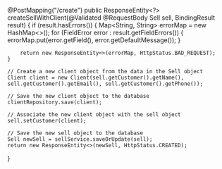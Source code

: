 @PostMapping("/create")
public ResponseEntity<?> createSellWithClient(@Validated @RequestBody Sell sell, BindingResult result) {
    if (result.hasErrors()) {
        Map<String, String> errorMap = new HashMap<>();
        for (FieldError error : result.getFieldErrors()) {
            errorMap.put(error.getField(), error.getDefaultMessage());
        }
        
        return new ResponseEntity<>(errorMap, HttpStatus.BAD_REQUEST);
    }

    // Create a new client object from the data in the Sell object
    Client client = new Client(sell.getCustomer().getName(), sell.getCustomer().getEmail(), sell.getCustomer().getPhone());

    // Save the new client object to the database
    clientRepository.save(client);

    // Associate the new client object with the sell object
    sell.setCustomer(client);

    // Save the new sell object to the database
    Sell newSell = sellService.saveOrUpdate(sell);
    return new ResponseEntity<>(newSell, HttpStatus.CREATED);
}
